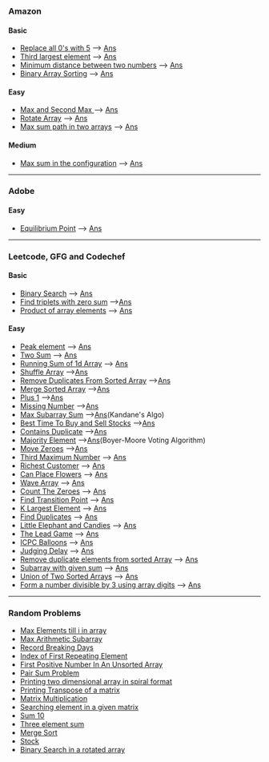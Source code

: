 ### Amazon
#### Basic
* [Replace all 0's with 5](https://practice.geeksforgeeks.org/problems/replace-all-0s-with-5/1/?track=amazon-arrays&batchId=192#) --> [Ans](/Array/replace0.cpp)
* [Third largest element](https://practice.geeksforgeeks.org/problems/third-largest-element/0/?track=amazon-arrays&batchId=192) --> [Ans](/Array/3_largest.cpp)
* [Minimum distance between two numbers](https://practice.geeksforgeeks.org/problems/minimum-distance-between-two-numbers/0/?track=amazon-arrays&batchId=192) --> [Ans](/Array/min_dist.cpp)
* [Binary Array Sorting](https://practice.geeksforgeeks.org/problems/binary-array-sorting5355/0/?track=amazon-arrays&batchId=192#) --> [Ans](/Array/bin_sort.cpp)

#### Easy
* [Max and Second Max ](https://practice.geeksforgeeks.org/problems/max-and-second-max/0/?track=amazon-arrays&batchId=192) --> [Ans](/Array/max_smax.cpp)
* [Rotate Array](https://practice.geeksforgeeks.org/problems/rotate-array-by-n-elements-1587115621/1/?track=DSA-Foundation-Arrays&batchId=238) --> [Ans](/Array/rotate.cpp)
* [Max sum path in two arrays](https://practice.geeksforgeeks.org/problems/max-sum-path-in-two-arrays/0/?track=amazon-arrays&batchId=192) --> [Ans](/Array/max_sum_path.cpp)

#### Medium
* [Max sum in the configuration](https://practice.geeksforgeeks.org/problems/max-sum-in-the-configuration/0/?track=amazon-arrays&batchId=192#) --> [Ans](/Array/max_config.cpp)

<hr>

### Adobe
#### Easy
* [Equilibrium Point](https://practice.geeksforgeeks.org/problems/equilibrium-point-1587115620/0/?company[]=Adobe&company[]=Adobe&problemType=functional&page=1&sortBy=submissions&query=company[]AdobeproblemTypefunctionalpage1sortBysubmissionscompany[]Adobe#) --> [Ans](/Array/eq.cpp)

<hr>

### Leetcode, GFG and Codechef
#### Basic
* [Binary Search](https://practice.geeksforgeeks.org/problems/binary-search-1587115620/1/?category[]=Arrays&category[]=Arrays&problemType=functional&page=1&sortBy=submissions&query=category[]ArraysproblemTypefunctionalpage1sortBysubmissionscategory[]Arrays#) --> [Ans](/Array/binary_search.cpp)
* [Find triplets with zero sum](https://practice.geeksforgeeks.org/problems/find-triplets-with-zero-sum/1/?category[]=Arrays&category[]=Arrays&problemType=functional&difficulty[]=-2&difficulty[]=-1&difficulty[]=0&page=1&sortBy=submissions&query=category[]ArraysproblemTypefunctionaldifficulty[]-2difficulty[]-1difficulty[]0page1sortBysubmissionscategory[]Arrays#) -->[Ans](/Array/find_triplet.cpp)
* [Product of array elements](https://practice.geeksforgeeks.org/problems/product-of-array-element/1/?category[]=Arrays&category[]=Arrays&problemStatus=unsolved&problemType=functional&difficulty[]=-2&difficulty[]=-1&difficulty[]=0&page=1&sortBy=submissions&query=category[]ArraysproblemStatusunsolvedproblemTypefunctionaldifficulty[]-2difficulty[]-1difficulty[]0page1sortBysubmissionscategory[]Arrays#) --> [Ans](/Array/prod.cpp)
#### Easy
* [Peak element](https://practice.geeksforgeeks.org/problems/peak-element/1/?category[]=Arrays&category[]=Arrays&problemType=functional&difficulty[]=-2&difficulty[]=-1&difficulty[]=0&page=1&sortBy=submissions&query=category[]ArraysproblemTypefunctionaldifficulty[]-2difficulty[]-1difficulty[]0page1sortBysubmissionscategory[]Arrays#) --> [Ans](/Array/peak.cpp)
* [Two Sum](https://leetcode.com/problems/two-sum/) --> [Ans](/Array/two_sum.cpp)
* [Running Sum of 1d Array](https://leetcode.com/problems/running-sum-of-1d-array/) --> [Ans](/Array/running_sum.cpp)
* [Shuffle Array](https://leetcode.com/problems/shuffle-the-array/) -->[Ans](/Array/shuffle_array.cpp)
* [Remove Duplicates From Sorted Array](https://leetcode.com/problems/remove-duplicates-from-sorted-array/) -->[Ans](/Array/rem_dup_sorted.cpp)
* [Merge Sorted Array](https://leetcode.com/problems/merge-sorted-array/) -->[Ans](/Array/merge_arr.cpp)
* [Plus 1](https://leetcode.com/problems/plus-one/) -->[Ans](/Array/plus_one.cpp)
* [Missing Number](https://leetcode.com/problems/missing-number/) -->[Ans](/Array/missing_num.cpp)
* [Max Subarray Sum](https://leetcode.com/problems/maximum-subarray/) -->[Ans](/Array/max_subarray_sum.cpp)(Kandane's Algo)
* [Best Time To Buy and Sell Stocks](https://leetcode.com/problems/best-time-to-buy-and-sell-stock/) -->[Ans](/Array/stocks.cpp)
* [Contains Duplicate](https://leetcode.com/problems/contains-duplicate/) -->[Ans](/Array/contain_dup.cpp)
* [Majority Element](https://leetcode.com/problems/majority-element/) -->[Ans](/Array/majority_element.cpp)(Boyer-Moore Voting Algorithm)
* [Move Zeroes](https://leetcode.com/problems/move-zeroes/) -->[Ans](/Array/move_zeroes.cpp)
* [Third Maximum Number](https://leetcode.com/problems/third-maximum-number/) --> [Ans](/Array/3_max.cpp)
* [Richest Customer](https://leetcode.com/problems/richest-customer-wealth/) --> [Ans](/Array/richest.cpp)
* [Can Place Flowers](https://leetcode.com/problems/can-place-flowers/submissions/) --> [Ans](/Array/flower.cpp)
* [Wave Array](https://practice.geeksforgeeks.org/problems/wave-array-1587115621/1/?category[]=Arrays&category[]=Arrays&company[]=Amazon&company[]=Amazon&difficulty[]=-2&difficulty[]=-1&difficulty[]=0&page=1&query=category[]Arrayscompany[]Amazondifficulty[]-2difficulty[]-1difficulty[]0page1company[]Amazoncategory[]Arrays) --> [Ans](/Array/wave_array.cpp)
* [Count The Zeroes](https://practice.geeksforgeeks.org/problems/count-the-zeros2550/1/?category[]=Arrays&category[]=Arrays&company[]=Amazon&company[]=Amazon&difficulty[]=-2&difficulty[]=-1&difficulty[]=0&page=1&query=category[]Arrayscompany[]Amazondifficulty[]-2difficulty[]-1difficulty[]0page1company[]Amazoncategory[]Arrays#) --> [Ans](/Array/count_zeroes.cpp)
* [Find Transition Point](https://practice.geeksforgeeks.org/problems/find-transition-point-1587115620/1/?category[]=Arrays&category[]=Arrays&company[]=Amazon&company[]=Amazon&difficulty[]=-2&difficulty[]=-1&difficulty[]=0&page=1&query=category[]Arrayscompany[]Amazondifficulty[]-2difficulty[]-1difficulty[]0page1company[]Amazoncategory[]Arrays#) --> [Ans](/Array/transition_pt.cpp)
* [K Largest Element](https://practice.geeksforgeeks.org/problems/k-largest-elements4206/1/?category[]=Arrays&category[]=Arrays&company[]=Amazon&company[]=Amazon&difficulty[]=-2&difficulty[]=-1&difficulty[]=0&page=1&query=category[]Arrayscompany[]Amazondifficulty[]-2difficulty[]-1difficulty[]0page1company[]Amazoncategory[]Arrays#) --> [Ans](/Array/k_largest.cpp)
* [Find Duplicates](https://practice.geeksforgeeks.org/problems/find-duplicates-in-an-array/1/?category[]=Arrays&category[]=Mathematical&category[]=Sorting&category[]=Bit%20Magic&category[]=Searching&category[]=Recursion&category[]=Arrays&category[]=Mathematical&category[]=Sorting&category[]=Bit%20Magic&category[]=Searching&category[]=Recursion&company[]=Amazon&company[]=Amazon&difficulty[]=-2&difficulty[]=-1&difficulty[]=0&page=1&sortBy=submissions&query=category[]Arrayscategory[]Mathematicalcategory[]Sortingcategory[]Bit%20Magiccategory[]Searchingcategory[]Recursioncompany[]Amazondifficulty[]-2difficulty[]-1difficulty[]0page1sortBysubmissionscompany[]Amazoncategory[]Arrayscategory[]Mathematicalcategory[]Sortingcategory[]Bit%20Magiccategory[]Searchingcategory[]Recursion#) --> [Ans](/Array/find_dup.cpp)
* [Little Elephant and Candies](https://www.codechef.com/problems/LECANDY/) --> [Ans](/Array/little_elephant.cpp)
* [The Lead Game](https://www.codechef.com/problems/TLG) --> [Ans](/Array/the_lead_game.cpp)
* [ICPC Balloons](https://www.codechef.com/problems/BALLOON) --> [Ans](/Array/icpc.cpp)
* [Judging Delay](https://www.codechef.com/problems/JDELAY) --> [Ans](/Array/judging.cpp)
* [Remove duplicate elements from sorted Array](https://practice.geeksforgeeks.org/problems/remove-duplicate-elements-from-sorted-array/1/?category[]=Arrays&category[]=Arrays&problemType=functional&difficulty[]=-2&difficulty[]=-1&difficulty[]=0&page=1&sortBy=submissions&query=category[]ArraysproblemTypefunctionaldifficulty[]-2difficulty[]-1difficulty[]0page1sortBysubmissionscategory[]Arrays#) --> [Ans](/Array/remove_dup.cpp)
* [Subarray with given sum](https://practice.geeksforgeeks.org/problems/subarray-with-given-sum-1587115621/1/?category[]=Arrays&category[]=Arrays&problemType=functional&difficulty[]=-2&difficulty[]=-1&difficulty[]=0&page=1&sortBy=submissions&query=category[]ArraysproblemTypefunctionaldifficulty[]-2difficulty[]-1difficulty[]0page1sortBysubmissionscategory[]Arrays#) --> [Ans](/Array/subarraysum.cpp)
* [Union of Two Sorted Arrays](https://practice.geeksforgeeks.org/problems/union-of-two-sorted-arrays-1587115621/1/?category[]=Arrays&category[]=Arrays&problemStatus=unsolved&problemType=functional&difficulty[]=0&page=1&sortBy=submissions&query=category[]ArraysproblemStatusunsolvedproblemTypefunctionaldifficulty[]0page1sortBysubmissionscategory[]Arrays#) --> [Ans](/Array/union.cpp)
* [Form a number divisible by 3 using array digits](https://practice.geeksforgeeks.org/problems/form-a-number-divisible-by-3-using-array-digits0717/1/?category[]=Arrays&category[]=Arrays&problemStatus=unsolved&problemType=functional&difficulty[]=0&page=1&query=category[]ArraysproblemStatusunsolvedproblemTypefunctionaldifficulty[]0page1category[]Arrays#) --> [Ans](/Array/sum3.cpp)

<hr>

### Random Problems
* [Max Elements till i in array](/Array/max_ele.cpp)
* [Max Arithmetic Subarray](/Array/max_ar_subarray.cpp)
* [Record Breaking Days](/Array/rec_brk.cpp)
* [Index of First Repeating Element](/Array/first_rep_ele.cpp)
* [First Positive Number In An Unsorted Array](/Array/first_pos_no.cpp)
* [Pair Sum Problem](/Array/pair_sum.cpp)
* [Printing two dimensional array in spiral format](/Array/sprial.cpp)
* [Printing Transpose of a matrix](/Array/transpose.cpp)
* [Matrix Multiplication](/Array/mat_mul.cpp)
* [Searching element in a given matrix](/Array/seach_mat.cpp)
* [Sum 10](/Array/sum10.cpp)
* [Three element sum](/Array/three_element_sum.cpp)
* [Merge Sort](/Array/merge_sort.cpp)
* [Stock](/Array/stock.cpp)
* [Binary Search in a rotated array](/Array/rotated_search.cpp)


